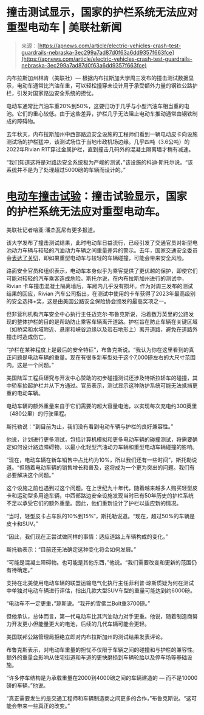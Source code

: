 <!--yml

类别：未分类

日期：2024-05-27 14:30:46

-->

# 撞击测试显示，国家的护栏系统无法应对重型电动车 | 美联社新闻

> 来源：[https://apnews.com/article/electric-vehicles-crash-test-guardrails-nebraska-3ec299a7ad87d0f63a6dd9357f663fce](https://apnews.com/article/electric-vehicles-crash-test-guardrails-nebraska-3ec299a7ad87d0f63a6dd9357f663fce)

内布拉斯加州林肯（美联社）— 根据内布拉斯加大学周三发布的撞击测试数据显示，电动车通常比汽油车重，可以轻松撞穿未设计用于承受额外力量的钢铁公路护栏，引发对国家路边安全系统的担忧。

电动车通常比汽油车重20%到50%，这要归功于几乎与小型汽油车相当重的电池。它们的重心较低。由于这些差异，护栏几乎无法阻止电动车推动通常由钢铁制成的障碍物。

去年秋天，内布拉斯加州中西部路边安全设施的工程师们看到一辆电动皮卡向设施测试场的护栏猛冲，该测试场位于当地市政机场边缘。几乎四吨（3.6公吨）的2022年Rivian R1T穿过金属护栏，直到撞击几码外的混凝土隔离墙才稍有减速。

“我们知道这将是对路边安全系统极为严峻的测试，”该设施的科迪·斯托尔说。“该系统并不是为了处理超过5000磅的车辆而设计的。”

# [电动车撞击试验](https://apnews.com/article/electric-vehicles-crash-test-guardrails-nebraska-3ec299a7ad87d0f63a6dd9357f663fce)：撞击试验显示，国家的护栏系统无法应对重型电动车。

美联社记者哈亚·潘杰瓦尼有更多报道。

该大学发布了撞击测试结果，此时电动车日益流行，已经引发了交通官员对新型电池动力车辆与较轻的汽油动力车辆之间重量差异的警示。去年，国家交通安全委员会[表达了关切](https://apnews.com/article/technology-road-safety-national-transportation-board-automotive-accidents-dd5c4260f68e9f5dcb430a02cc939f6b)，即如果重型电动车与较轻的车辆碰撞，可能会带来安全风险。

路面安全官员和组织表示，电动车本身似乎为乘客提供了更优越的保护，即使它们可能对较轻的汽车乘客造成危险。斯托尔说，在内布拉斯加州进行的测试中，Rivian 卡车撞击混凝土隔离墙后，车厢内几乎没有损坏。作为对周三发布的测试结果的回应，Rivian 汽车公司指出，在测试中使用的卡车获得了2023年最高级别的安全选择+奖，这是由美国公路安全保险协会颁发的最高奖项之一。

但非营利机构汽车安全中心执行主任迈克尔·布鲁克斯说，沿着数万英里的公路发现的整体护栏的目的是帮助防止乘客车辆离开道路。护栏旨在防止车辆在关键区域（如桥梁和水域附近、悬崖和峡谷边缘以及岩石地形上）离开道路，避免在道路外撞击时造成伤亡。

“护栏在某种程度上是最后的安全特征”，布鲁克斯说。“我认为你在这里看到的真正问题是电动车辆的重量。现在有很多新车型处于这个7,000磅左右的大尺寸范围内。这是一个问题。”

美国陆军工程兵研究与开发中心赞助的初步碰撞测试还涉及特斯拉轿车的碰撞，其中轿车抬起护栏并从下方通过。官员表示，测试显示这种防护系统可能无法抵挡更重的电动车辆。

电动车辆的额外重量来自于它们需要的超大容量电池，以实现每次充电约300英里（480公里）的行驶里程。

斯托勒说：“到目前为止，我们没有看到电动车辆与护栏的良好兼容性。”

他说，计划进行更多测试，包括计算机模拟和更多电动车辆的碰撞测试，将需要确定如何设计路边障碍物，以最小化轻型汽油动力车辆和重型电动车辆碰撞的影响。

“现在，电动车辆在新车销售中占比约为10%，所以我们还有一些时间”，斯托勒说道。“但随着电动车辆的销售增长和普及，这将成为一个更为突出的问题。我们有必要解决这个问题。”

这个设施之前也遇到过这个问题。在上世纪九十年代，随着越来越多人购买轻型皮卡和运动型多用途车辆，中西部路边安全设施发现当时已有50年历史的护栏系统不足以承受它们的额外重量。因此，他们重新设计了护栏以适应新的情况。

“当时，轻型皮卡占车队的10%到15%”，斯托勒说道。“现在，超过50%的车辆是皮卡和SUV。”

“因此，我们现在正尝试做同样的事情：适应道路上车辆构成的变化。”

斯托勒表示：“目前还无法确定这种变化将会如何发展。”

“可能是混凝土障碍物。也可能是其他东西，”他说。“我们需要改变和更新的范围仍有待确定。”

支持在北美使用电动车辆的联盟运输电气化执行主任菲利普·琼斯质疑为何在测试中单独对电动车辆进行评估，指出几款大型SUV车型的重量可能达到约6000磅。

“电动车不一定更重，”琼斯说。“我开的雪佛兰Bolt重3700磅。”

但他承认，总体而言，第一代电动车比其汽油动力对手更重。他说，随着制造商努力开发更小但能量更大的电池，后续的几代车辆可能会更轻。

美国联邦公路管理局拒绝立即对内布拉斯加州的测试结果发表评论。

布鲁克斯表示，对电动车重量的担忧不仅限于车辆之间的碰撞和与护栏的兼容性。额外的重量会影响从住宅街道和车道的更快磨损到车辆轮胎以及停车场等基础设施。

“许多停车结构是为承载重量在2000到4000磅之间的车辆建造的 — 而不是10000磅的车辆，”他说。

“真正需要发生的是交通工程师和车辆制造商之间更多的合作，”布鲁克斯说。“这可能会带来一些真正的改变。”
